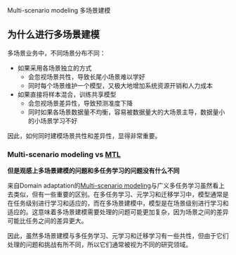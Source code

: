 Multi-scenario modeling 多场景建模

## 为什么进行多场景建模

多场景业务中，不同场景分布不同：

- 如果采用各场景独立的方式
	- 会忽视场景共性，导致长尾小场景难以学好
	- 同时每个场景维护一个模型，又极大地增加系统资源开销和人力成本
- 如果直接将样本混合，训练共享模型
	- 会忽视场景差异性，导致预测准度下降
	- 同时如果各场景数据量不均衡，容易被数据量大的大场景主导，数据量小的小场景学习不好

因此，如何同时建模场景共性和差异性，显得非常重要。

### Multi-scenario modeling vs [MTL](../../General%20Multi-Task%20Learning/General%20multi-task%20learning.md)

**但是观感上多场景建模的问题和多任务学习的问题没有什么不同**

来自Domain adaptation的[Multi-scenario modeling](.md)与广义多任务学习虽然看上去类似，但有一些重要的区别。在多任务学习、元学习和迁移学习中，模型通常是在任务级别进行学习和适应的，而在多场景建模中，模型是在场景级别进行学习和适应的。这意味着多场景建模需要处理的问题可能更加复杂，因为场景之间的差异可能比任务之间的差异更大。

因此，虽然多场景建模与多任务学习、元学习和迁移学习有一些共性，但由于它们处理的问题和挑战有所不同，所以它们通常被视为不同的研究领域。
